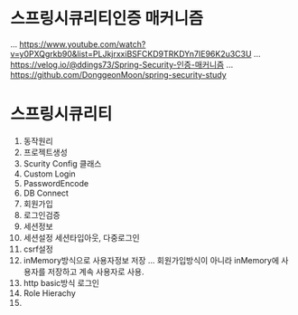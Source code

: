 # 스프링시큐리티인증 매커니즘 
  ... https://www.youtube.com/watch?v=y0PXQgrkb90&list=PLJkjrxxiBSFCKD9TRKDYn7IE96K2u3C3U
  ... https://velog.io/@ddings73/Spring-Security-인증-매커니즘
  ... https://github.com/DonggeonMoon/spring-security-study
  
  
# 스프링시큐리티

1. 동작원리
2. 프로젝트생성
3. Scurity Config 클래스
4. Custom Login
5. PasswordEncode
6. DB Connect
7. 회원가입
8. 로그인검증
9. 세션정보
10. 세션설정
    세션타입아웃, 다중로그인
11. csrf설정
12. inMemory방식으로 사용자정보 저장
    ... 회원가입방식이 아니라 inMemory에 사용자를 저장하고 계속 사용자로 사용.
13. http basic방식 로그인
14. Role Hierachy
15. 